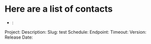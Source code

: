 # Here are a list of contacts
- : 

Project: 
Description: 
Slug: test
Schedule: 
Endpoint: 
Timeout: 
Version: 
Release Date: 
